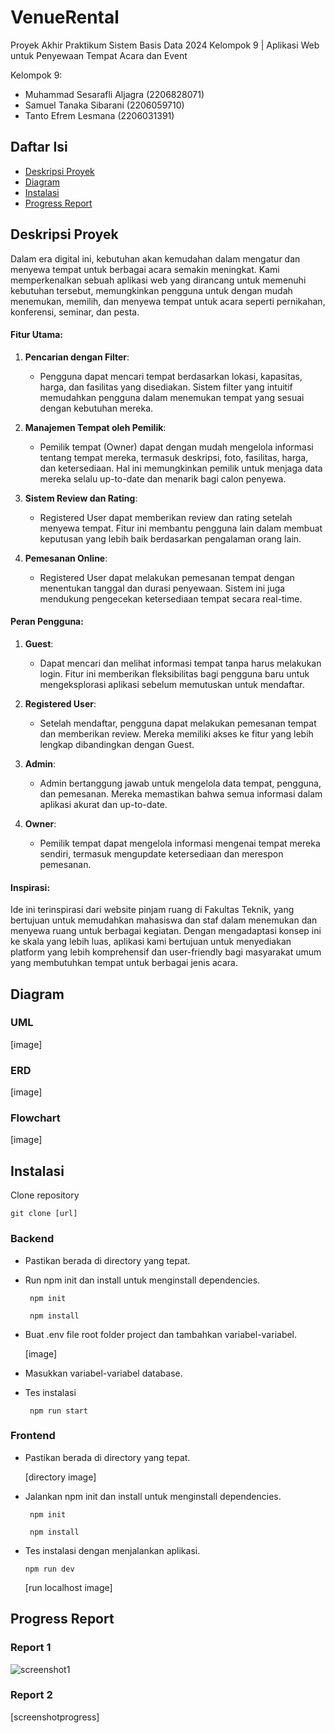 # VenueRental
Proyek Akhir Praktikum Sistem Basis Data 2024 Kelompok 9 | Aplikasi Web untuk Penyewaan Tempat Acara dan Event

Kelompok 9:
- Muhammad Sesarafli Aljagra (2206828071)
- Samuel Tanaka Sibarani (2206059710)
- Tanto Efrem Lesmana (2206031391)

## Daftar Isi
- [Deskripsi Proyek](#deskripsi-proyek)
- [Diagram](#diagram)
- [Instalasi](#instalasi)
- [Progress Report](#progress-report)

## Deskripsi Proyek

Dalam era digital ini, kebutuhan akan kemudahan dalam mengatur dan menyewa tempat untuk berbagai acara semakin meningkat. Kami memperkenalkan sebuah aplikasi web yang dirancang untuk memenuhi kebutuhan tersebut, memungkinkan pengguna untuk dengan mudah menemukan, memilih, dan menyewa tempat untuk acara seperti pernikahan, konferensi, seminar, dan pesta.

#### Fitur Utama:

1. **Pencarian dengan Filter**:
   - Pengguna dapat mencari tempat berdasarkan lokasi, kapasitas, harga, dan fasilitas yang disediakan. Sistem filter yang intuitif memudahkan pengguna dalam menemukan tempat yang sesuai dengan kebutuhan mereka.

2. **Manajemen Tempat oleh Pemilik**:
   - Pemilik tempat (Owner) dapat dengan mudah mengelola informasi tentang tempat mereka, termasuk deskripsi, foto, fasilitas, harga, dan ketersediaan. Hal ini memungkinkan pemilik untuk menjaga data mereka selalu up-to-date dan menarik bagi calon penyewa.

3. **Sistem Review dan Rating**:
   - Registered User dapat memberikan review dan rating setelah menyewa tempat. Fitur ini membantu pengguna lain dalam membuat keputusan yang lebih baik berdasarkan pengalaman orang lain.

4. **Pemesanan Online**:
   - Registered User dapat melakukan pemesanan tempat dengan menentukan tanggal dan durasi penyewaan. Sistem ini juga mendukung pengecekan ketersediaan tempat secara real-time.

#### Peran Pengguna:

1. **Guest**:
   - Dapat mencari dan melihat informasi tempat tanpa harus melakukan login. Fitur ini memberikan fleksibilitas bagi pengguna baru untuk mengeksplorasi aplikasi sebelum memutuskan untuk mendaftar.

2. **Registered User**:
   - Setelah mendaftar, pengguna dapat melakukan pemesanan tempat dan memberikan review. Mereka memiliki akses ke fitur yang lebih lengkap dibandingkan dengan Guest.

3. **Admin**:
   - Admin bertanggung jawab untuk mengelola data tempat, pengguna, dan pemesanan. Mereka memastikan bahwa semua informasi dalam aplikasi akurat dan up-to-date.

4. **Owner**:
   - Pemilik tempat dapat mengelola informasi mengenai tempat mereka sendiri, termasuk mengupdate ketersediaan dan merespon pemesanan.

#### Inspirasi:

Ide ini terinspirasi dari website pinjam ruang di Fakultas Teknik, yang bertujuan untuk memudahkan mahasiswa dan staf dalam menemukan dan menyewa ruang untuk berbagai kegiatan. Dengan mengadaptasi konsep ini ke skala yang lebih luas, aplikasi kami bertujuan untuk menyediakan platform yang lebih komprehensif dan user-friendly bagi masyarakat umum yang membutuhkan tempat untuk berbagai jenis acara.

## Diagram
### UML
[image]
### ERD
[image]
### Flowchart
[image]

## Instalasi

Clone repository

```
git clone [url]
```

### Backend

- Pastikan berada di directory yang tepat.
  
- Run npm init dan install untuk menginstall dependencies.

  ```
   npm init
  ```

  ```
   npm install
  ```
  
- Buat .env file root folder project dan tambahkan variabel-variabel.

  [image]

- Masukkan variabel-variabel database.

- Tes instalasi
  
  ```
   npm run start
  ```

### Frontend

- Pastikan berada di directory yang tepat.

  [directory image]

- Jalankan npm init dan install untuk menginstall dependencies.

  ```
   npm init
  ```

  ```
   npm install
  ```
  
- Tes instalasi dengan menjalankan aplikasi.
  
  ```
  npm run dev
  ```

  [run localhost image]

## Progress Report

### Report 1
![screenshot1](https://github.com/TantoLesmana/sbd-finpro-kelompok-9/assets/144365316/5df19c1b-e61d-4ec7-87f0-2b6db981f5d8)

### Report 2
[screenshotprogress]
